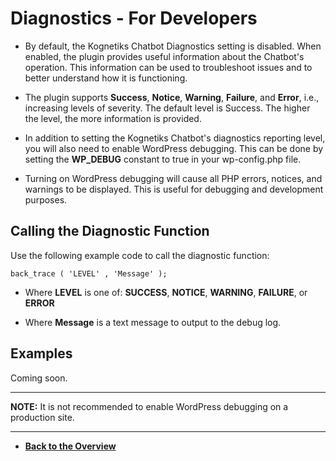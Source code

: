 # Diagnostics - For Developers

- By default, the Kognetiks Chatbot Diagnostics setting is disabled. When enabled, the plugin provides useful information about the Chatbot's operation. This information can be used to troubleshoot issues and to better understand how it is functioning.

- The plugin supports **Success**, **Notice**, **Warning**, **Failure**, and **Error**, i.e., increasing levels of severity. The default level is Success. The higher the level, the more information is provided.

- In addition to setting the Kognetiks Chatbot's diagnostics reporting level, you will also need to enable WordPress debugging. This can be done by setting the **WP_DEBUG** constant to true in your wp-config.php file.

- Turning on WordPress debugging will cause all PHP errors, notices, and warnings to be displayed. This is useful for debugging and development purposes.

## Calling the Diagnostic Function

Use the following example code to call the diagnostic function:

```back_trace ( 'LEVEL' , 'Message' );```

- Where **LEVEL** is one of: **SUCCESS**, **NOTICE**, **WARNING**, **FAILURE**, or **ERROR**

- Where **Message** is a text message to output to the debug log.

## Examples

Coming soon.

---

**NOTE:** It is not recommended to enable WordPress debugging on a production site.

---

- **[Back to the Overview](/overview.md)**
